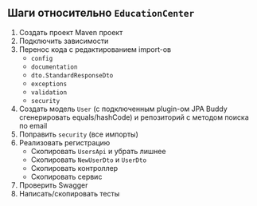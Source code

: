 ## Шаги относительно `EducationCenter`

1. Создать проект Maven проект
2. Подключить зависимости
3. Перенос кода с редактированием import-ов
   * `config`
   * `documentation`
   * `dto.StandardResponseDto`
   * `exceptions`
   * `validation`
   * `security`
4. Создать модель `User` (с подключенным plugin-ом JPA Buddy сгенерировать equals/hashCode) и репозиторий с методом поиска по email
5. Поправить `security` (все импорты)
6. Реализовать регистрацию
   * Скопировать `UsersApi` и убрать лишнее
   * Скопировать `NewUserDto` и `UserDto`
   * Скопировать контроллер
   * Скопировать сервис
7. Проверить Swagger
8. Написать/скопировать тесты